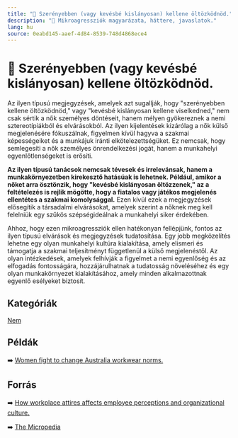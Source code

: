 ```yaml
---
title: "🚫 Szerényebben (vagy kevésbé kislányosan) kellene öltözködnöd."
description: "🚫 Mikroagressziók magyarázata, háttere, javaslatok."
lang: hu
source: 0eabd145-aaef-4d84-8539-748d4868ece4
---
```


<div class="wiki-content agression-title">

# 🚫 Szerényebben (vagy kevésbé kislányosan) kellene öltözködnöd.

Az ilyen típusú megjegyzések, amelyek azt sugallják, hogy "szerényebben kellene öltözködnöd," vagy "kevésbé kislányosan kellene viselkedned," nem csak sértik a nők személyes döntéseit, hanem mélyen gyökereznek a nemi sztereotípiákból és elvárásokból. Az ilyen kijelentések kizárólag a nők külső megjelenésére fókuszálnak, figyelmen kívül hagyva a szakmai képességeiket és a munkájuk iránti elkötelezettségüket. Ez nemcsak, hogy semlegesíti a nők személyes önrendelkezési jogát, hanem a munkahelyi egyenlőtlenségeket is erősíti.

**Az ilyen típusú tanácsok nemcsak tévesek és irrelevánsak, hanem a munkakörnyezetben kirekesztő hatásúak is lehetnek. Például, amikor a nőket arra ösztönzik, hogy "kevésbé kislányosan öltözzenek," az a feltételezés is rejlik mögötte, hogy a fiatalos vagy játékos megjelenés ellentétes a szakmai komolysággal.** Ezen kívül ezek a megjegyzések elősegítik a társadalmi elvárásokat, amelyek szerint a nőknek meg kell felelniük egy szűkös szépségideálnak a munkahelyi siker érdekében.

Ahhoz, hogy ezen mikroagressziók ellen hatékonyan fellépjünk, fontos az ilyen típusú elvárások és megjegyzések tudatosítása. Egy jobb megközelítés lehetne egy olyan munkahelyi kultúra kialakítása, amely elismeri és támogatja a szakmai teljesítményt függetlenül a külső megjelenéstől. Az olyan intézkedések, amelyek felhívják a figyelmet a nemi egyenlőség és az elfogadás fontosságára, hozzájárulhatnak a tudatosság növeléséhez és egy olyan munkakörnyezet kialakításához, amely minden alkalmazottnak egyenlő esélyeket biztosít.


<div class="categories">

## Kategóriák

[Nem](/#/entry?id=nem)

</div>

## Példák

➡️ [Women fight to change Australia workwear norms. ](https://www.theguardian.com/fashion/2021/nov/19/i-lost-part-of-my-identity-to-fit-in-women-fight-to-change-australias-workwear-norms)

## Forrás

➡️ [How workplace attires affects employee perceptions and organizational culture.](https://aquila.usm.edu/cgi/viewcontent.cgi?article=1784&context=honors_theses)

➡️ [The Micropedia](https://www.themicropedia.org/)


</div>
